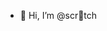 - 👋 Hi, I’m @scr👀tch


<!---
scr00tch/scr00tch is a ✨ special ✨ repository because its `README.md` (this file) appears on your GitHub profile.
You can click the Preview link to take a look at your changes.
--->

